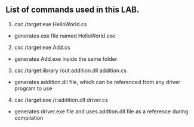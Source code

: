 ## List of commands used in this LAB.
1. csc /target:exe HelloWorld.cs 
- generates exe file named HelloWorld.exe

2. csc /target:exe Add.cs
- generates Add.exe inside the same folder

3. csc /target:library /out:addition.dll addition.cs
- generates addition.dll file, which can be referenced from any driver program to use

4. csc /target:exe /r:addition.dll driver.cs
- generates driver.exe file and uses addtion.dll file as a reference during compilation
